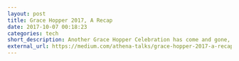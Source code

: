 ```yaml
---
layout: post
title: Grace Hopper 2017, A Recap
date: 2017-10-07 00:18:23
categories: tech
short_description: Another Grace Hopper Celebration has come and gone, but the inspiration, excitement, and community certainly hasn’t.
external_url: https://medium.com/athena-talks/grace-hopper-2017-a-recap-5982c029d7ba
---
```

